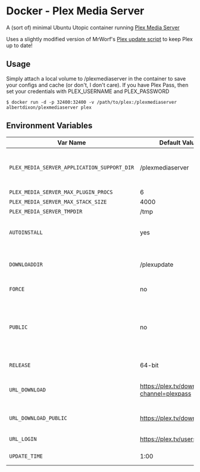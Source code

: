 # Docker - Plex Media Server

A (sort of) minimal Ubuntu Utopic container running [Plex Media Server](http://plex.tv)

Uses a slightly modified version of MrWorf's [Plex update script](https://github.com/mrworf/plexupdate) to keep Plex up to date!

## Usage

Simply attach a local volume to /plexmediaserver in the container to save your configs and cache (or don't, I don't care).
If you have Plex Pass, then set your credentials with PLEX_USERNAME and PLEX_PASSWORD 

```
$ docker run -d -p 32400:32400 -v /path/to/plex:/plexmediaserver albertdixon/plexmediaserver plex
```

## Environment Variables

| Var Name | Default Value | Description |
|----------|---------------|-------------|
| `PLEX_MEDIA_SERVER_APPLICATION_SUPPORT_DIR` | /plexmediaserver | All the plex generated stuff: logs, cache, plugins, etc. |
| `PLEX_MEDIA_SERVER_MAX_PLUGIN_PROCS` | 6 | |
| `PLEX_MEDIA_SERVER_MAX_STACK_SIZE` | 4000 | |
| `PLEX_MEDIA_SERVER_TMPDIR` | /tmp | |
| `AUTOINSTALL` | yes | Don't change this, auto installs updates |
| `DOWNLOADDIR` | /plexupdate | Where update packages are downloaded to |
| `FORCE` | no | Force install updates |
| `PUBLIC` | no | Use public update channel. Auto set to 'yes' if `PLEX_USERNAME` or `PLEX_PASSWORD` not set |
| `RELEASE` | 64-bit | Use 64-bit packages |
| `URL_DOWNLOAD` | https://plex.tv/downloads?channel=plexpass | Plex Pass URL for package download |
| `URL_DOWNLOAD_PUBLIC` | https://plex.tv/downloads | Public URL for package downloads |
| `URL_LOGIN` | https://plex.tv/users/sign_in | Plex login URL |
| `UPDATE_TIME` | 1:00 | Daily time to try updates |